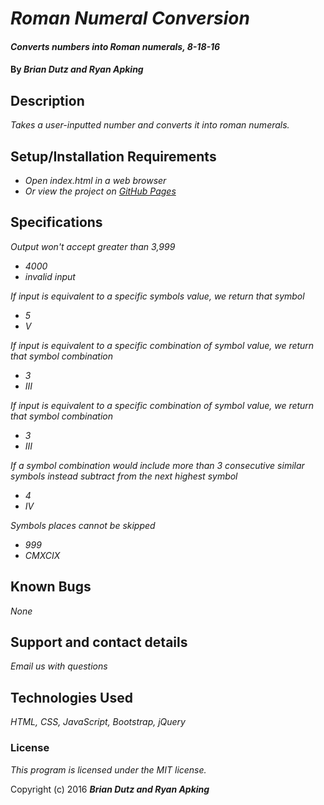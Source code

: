 # _Roman Numeral Conversion_

#### _Converts numbers into Roman numerals, 8-18-16_

#### By _**Brian Dutz and Ryan Apking**_

## Description

_Takes a user-inputted number and converts it into roman numerals._

## Setup/Installation Requirements

* _Open index.html in a web browser_
* _Or view the project on [GitHub Pages](https://ryanapking.github.io/epicodus-intro-roman-numerals/)_

## Specifications

_Output won't accept greater than 3,999_
* _4000_
* _invalid input_

_If input is equivalent to a specific symbols value, we return that symbol_
* _5_
* _V_

_If input is equivalent to a specific combination of symbol value, we return that symbol combination_
* _3_
* _III_

_If input is equivalent to a specific combination of symbol value, we return that symbol combination_
* _3_
* _III_

_If a symbol combination would include more than 3 consecutive similar symbols instead subtract from the next highest symbol_
* _4_
* _IV_

_Symbols places cannot be skipped_
* _999_
* _CMXCIX_

## Known Bugs

_None_

## Support and contact details

_Email us with questions_

## Technologies Used

_HTML, CSS, JavaScript, Bootstrap, jQuery_

### License

*This program is licensed under the MIT license.*

Copyright (c) 2016 **_Brian Dutz and Ryan Apking_**
